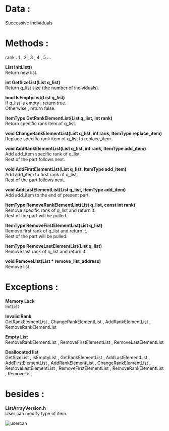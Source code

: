 # Data :   
   
Successive individuals

   

# Methods :   

rank : 1 , 2 , 3 , 4 , 5 ...

**List InitList()**   
Return new list. 

**int GetSizeList(List q_list)**   
Return q_list size (the number of individuals). 

**bool IsEmptyList(List q_list)**   
If q_list is empty , return true.     
Otherwise , return false. 

**ItemType GetRankElementList(List q_list, int rank)**   
Return specific rank item of q_list.

**void ChangeRankElementList(List q_list, int rank, ItemType replace_item)**   
Replace specific rank item of q_list to replace_item.  

**void AddRankElementList(List q_list, int rank, ItemType add_item)**   
Add add_item specific rank of q_list.    
Rest of the part follows next.

**void AddFirstElementList(List q_list, ItemType add_item)**   
Add add_item to first rank of q_list.    
Rest of the part follows next.  

**void AddLastElementList(List q_list, ItemType add_item)**   
Add add_item to the end of present part.  

**ItemType RemoveRankElementList(List q_list, const int rank)**   
Remove specific rank of q_list and return it.   
Rest of the part will be pulled.

**ItemType RemoveFirstElementList(List q_list)**   
Remove first rank of q_list and return it.    
Rest of the part will be pulled. 

**ItemType RemoveLastElementList(List q_list)**   
Remove last rank of q_list and return it.   

**void RemoveList(List * remove_list_address)**  
Remove list.   

# Exceptions :

**Memory Lack**   
InitList

**Invalid Rank**   
GetRankElementList , ChangeRankElementList , AddRankElementList , RemoveRankElementList

**Empty List**   
RemoveRankElementList , RemoveFirstElementList , RemoveLastElementList

**Deallocated list**   
GetSizeList , IsEmptyList , GetRankElementList , AddLastElementList , AddFirstElementList , AddRankElementList , ChangeRankElementList , RemoveLastElementList , RemoveFirstElementList , RemoveRankElementList , RemoveList

# besides : 

**ListArrayVersion.h**   
User can modify type of item.   

![usercan](https://github.com/woo-in/DATA-STRUCTURES-Principles-and-Applications/assets/69314509/c161f1be-1ea1-40e6-ba8e-cae2b1cd983c)

